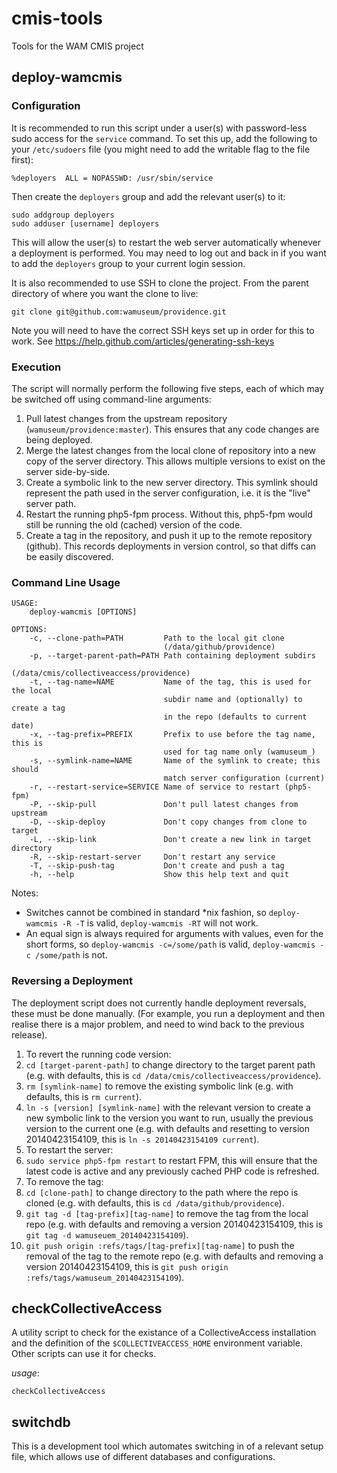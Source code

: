 # cmis-tools

Tools for the WAM CMIS project

## deploy-wamcmis

### Configuration

It is recommended to run this script under a user(s) with password-less sudo access for the `service` command.
To set this up, add the following to your `/etc/sudoers` file (you might need to add the writable flag to the file first):

    %deployers	ALL = NOPASSWD: /usr/sbin/service

Then create the `deployers` group and add the relevant user(s) to it:

    sudo addgroup deployers
    sudo adduser [username] deployers

This will allow the user(s) to restart the web server automatically whenever a deployment is performed.
You may need to log out and back in if you want to add the `deployers` group to your current login session.

It is also recommended to use SSH to clone the project.  From the parent directory of where you want the clone to live:

    git clone git@github.com:wamuseum/providence.git

Note you will need to have the correct SSH keys set up in order for this to work.  See https://help.github.com/articles/generating-ssh-keys

### Execution

The script will normally perform the following five steps, each of which may be switched off using command-line arguments:

1. Pull latest changes from the upstream repository (`wamuseum/providence:master`).
   This ensures that any code changes are being deployed.
2. Merge the latest changes from the local clone of repository into a new copy of the server directory.
   This allows multiple versions to exist on the server side-by-side.
3. Create a symbolic link to the new server directory.
   This symlink should represent the path used in the server configuration, i.e. it is the "live" server path.
4. Restart the running php5-fpm process.
   Without this, php5-fpm would still be running the old (cached) version of the code.
5. Create a tag in the repository, and push it up to the remote repository (github).
   This records deployments in version control, so that diffs can be easily discovered.

### Command Line Usage

    USAGE:
        deploy-wamcmis [OPTIONS]

    OPTIONS:
        -c, --clone-path=PATH         Path to the local git clone
                                      (/data/github/providence)
        -p, --target-parent-path=PATH Path containing deployment subdirs
                                      (/data/cmis/collectiveaccess/providence)
        -t, --tag-name=NAME           Name of the tag, this is used for the local
                                      subdir name and (optionally) to create a tag
                                      in the repo (defaults to current date)
        -x, --tag-prefix=PREFIX       Prefix to use before the tag name, this is
                                      used for tag name only (wamuseum_)
        -s, --symlink-name=NAME       Name of the symlink to create; this should
                                      match server configuration (current)
        -r, --restart-service=SERVICE Name of service to restart (php5-fpm)
        -P, --skip-pull               Don't pull latest changes from upstream
        -D, --skip-deploy             Don't copy changes from clone to target
        -L, --skip-link               Don't create a new link in target directory
        -R, --skip-restart-server     Don't restart any service
        -T, --skip-push-tag           Don't create and push a tag
        -h, --help                    Show this help text and quit

Notes:

* Switches cannot be combined in standard *nix fashion, so `deploy-wamcmis -R -T` is valid, `deploy-wamcmis -RT` will not work.
* An equal sign is always required for arguments with values, even for the short forms, so `deploy-wamcmis -c=/some/path` is valid, `deploy-wamcmis -c /some/path` is not.

### Reversing a Deployment

The deployment script does not currently handle deployment reversals, these must be done manually.
(For example, you run a deployment and then realise there is a major problem, and need to wind back to the previous release).

1. To revert the running code version:
  1. `cd [target-parent-path]` to change directory to the target parent path (e.g. with defaults, this is `cd /data/cmis/collectiveaccess/providence`).
  2. `rm [symlink-name]` to remove the existing symbolic link (e.g. with defaults, this is `rm current`).
  3. `ln -s [version] [symlink-name]` with the relevant version to create a new symbolic link to the version you want to run, usually the previous version to the current one (e.g. with defaults and resetting to version 20140423154109, this is `ln -s 20140423154109 current`).
2. To restart the server:
  1. `sudo service php5-fpm restart` to restart FPM, this will ensure that the latest code is active and any previously cached PHP code is refreshed.
3. To remove the tag:
  1. `cd [clone-path]` to change directory to the path where the repo is cloned (e.g. with defaults, this is `cd /data/github/providence`).
  2. `git tag -d [tag-prefix][tag-name]` to remove the tag from the local repo (e.g. with defaults and removing a version 20140423154109, this is `git tag -d wamuseuem_20140423154109`).
  3. `git push origin :refs/tags/[tag-prefix][tag-name]` to push the removal of the tag to the remote repo (e.g. with defaults and removing a version 20140423154109, this is `git push origin :refs/tags/wamuseum_20140423154109`).

## checkCollectiveAccess

A utility script to check for the existance of a CollectiveAccess installation and the definition of the `$COLLECTIVEACCESS_HOME` environment variable. Other scripts can use it for checks.

_usage_:

```
checkCollectiveAccess
```

## switchdb

This is a development tool which automates switching in of a relevant setup file, which allows use of different databases and configurations.
